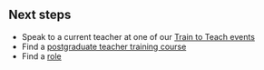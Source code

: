 ## Next steps

* Speak to a current teacher at one of our [Train to Teach events](/event-categories/train-to-teach-events)
* Find a [postgraduate teacher training course](https://www.gov.uk/find-postgraduate-teacher-training-courses)
* Find a [role](https://teaching-vacancies.service.gov.uk/)
